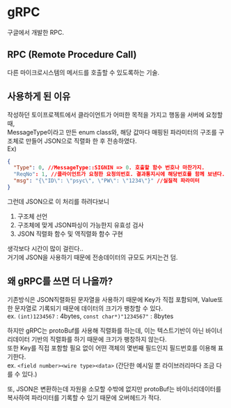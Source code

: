 # gRPC
구글에서 개발한 RPC.

## RPC (Remote Procedure Call)
다른 마이크로시스템의 메서드를 호출할 수 있도록하는 기술.

## 사용하게 된 이유
작성하던 토이프로젝트에서 클라이언트가 어떠한 목적을 가지고 행동을 서버에 요청할 때, <br/>
MessageType이라고 만든 enum class와, 해당 값마다 매핑된 파라미터의 구조를 구조체로 만들어 JSON으로 직렬화 한 후 전송하였다. <br/>
Ex)
```JSON
{
  "Type": 0, //MessageType::SIGNIN => 0. 호출할 함수 번호나 마찬가지.
  "ReqNo": 1, //클라이언트가 요청한 요청의번호. 결과통지시에 해당번호를 함께 보낸다.
  "msg": "{\"ID\": \"psyc\", \"PW\": \"1234\"}" //실질적 파라미터
}
```

그런데 JSON으로 이 처리를 하려다보니
1. 구조체 선언
2. 구조체에 맞게 JSON파싱이 가능한지 유효성 검사
3. JSON 직렬화 함수 및 역직렬화 함수 구현

생각보다 시간이 많이 걸린다.. <br/>
거기에 JSON을 사용하기 때문에 전송데이터의 규모도 커지는건 덤.

## 왜 gRPC를 쓰면 더 나을까?
기존방식은 JSON직렬화된 문자열을 사용하기 때문에 Key가 직접 포함되며, Value또한 문자열로 기록되기 때문에 데이터의 크기가 팽창할 수 있다. <br/>
ex. ```(int)1234567``` : 4bytes, ```const char*)"1234567"``` : 8bytes <br/>

하지만 gRPC는 protoBuf를 사용해 직렬화를 하는데, 이는 텍스트기반이 아닌 바이너리데이터 기반의 직렬화를 하기 때문에 크기가 팽창하지 않는다. <br/>
또한 Key를 직접 포함할 필요 없이 어떤 객체의 몇번째 필드인지 필드번호를 이용해 표기한다. <br/>
ex. ```<field number><wire type><data>``` (간단한 예시일 뿐 라이브러리마다 조금 다를 수 있다.) <br/>

또, JSON은 변환하는데 자원을 소모할 수밖에 없지만 protoBuf는 바이너리데이터를 복사하여 파라미터를 기록할 수 있기 때문에 오버헤드가 적다.
